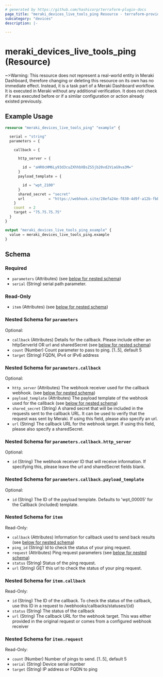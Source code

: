 ```yaml
---
# generated by https://github.com/hashicorp/terraform-plugin-docs
page_title: "meraki_devices_live_tools_ping Resource - terraform-provider-meraki"
subcategory: "devices"
description: |-
  
---
```


# meraki_devices_live_tools_ping (Resource)



~>Warning: This resource does not represent a real-world entity in Meraki Dashboard, therefore changing or deleting this resource on its own has no immediate effect. Instead, it is a task part of a Meraki Dashboard workflow. It is executed in Meraki without any additional verification. It does not check if it was executed before or if a similar configuration or action 
already existed previously.


## Example Usage

```terraform
resource "meraki_devices_live_tools_ping" "example" {

  serial = "string"
  parameters = {

    callback = {

      http_server = {

        id = "aHR0cHM6Ly93d3cuZXhhbXBsZS5jb20vd2ViaG9va3M="
      }
      payload_template = {

        id = "wpt_2100"
      }
      shared_secret = "secret"
      url           = "https://webhook.site/28efa24e-f830-4d9f-a12b-fbb9e5035031"
    }
    count  = 2
    target = "75.75.75.75"
  }
}

output "meraki_devices_live_tools_ping_example" {
  value = meraki_devices_live_tools_ping.example
}
```

<!-- schema generated by tfplugindocs -->
## Schema

### Required

- `parameters` (Attributes) (see [below for nested schema](#nestedatt--parameters))
- `serial` (String) serial path parameter.

### Read-Only

- `item` (Attributes) (see [below for nested schema](#nestedatt--item))

<a id="nestedatt--parameters"></a>
### Nested Schema for `parameters`

Optional:

- `callback` (Attributes) Details for the callback. Please include either an httpServerId OR url and sharedSecret (see [below for nested schema](#nestedatt--parameters--callback))
- `count` (Number) Count parameter to pass to ping. [1..5], default 5
- `target` (String) FQDN, IPv4 or IPv6 address

<a id="nestedatt--parameters--callback"></a>
### Nested Schema for `parameters.callback`

Optional:

- `http_server` (Attributes) The webhook receiver used for the callback webhook. (see [below for nested schema](#nestedatt--parameters--callback--http_server))
- `payload_template` (Attributes) The payload template of the webhook used for the callback (see [below for nested schema](#nestedatt--parameters--callback--payload_template))
- `shared_secret` (String) A shared secret that will be included in the requests sent to the callback URL. It can be used to verify that the request was sent by Meraki. If using this field, please also specify an url.
- `url` (String) The callback URL for the webhook target. If using this field, please also specify a sharedSecret.

<a id="nestedatt--parameters--callback--http_server"></a>
### Nested Schema for `parameters.callback.http_server`

Optional:

- `id` (String) The webhook receiver ID that will receive information. If specifying this, please leave the url and sharedSecret fields blank.


<a id="nestedatt--parameters--callback--payload_template"></a>
### Nested Schema for `parameters.callback.payload_template`

Optional:

- `id` (String) The ID of the payload template. Defaults to 'wpt_00005' for the Callback (included) template.




<a id="nestedatt--item"></a>
### Nested Schema for `item`

Read-Only:

- `callback` (Attributes) Information for callback used to send back results (see [below for nested schema](#nestedatt--item--callback))
- `ping_id` (String) Id to check the status of your ping request.
- `request` (Attributes) Ping request parameters (see [below for nested schema](#nestedatt--item--request))
- `status` (String) Status of the ping request.
- `url` (String) GET this url to check the status of your ping request.

<a id="nestedatt--item--callback"></a>
### Nested Schema for `item.callback`

Read-Only:

- `id` (String) The ID of the callback. To check the status of the callback, use this ID in a request to /webhooks/callbacks/statuses/{id}
- `status` (String) The status of the callback
- `url` (String) The callback URL for the webhook target. This was either provided in the original request or comes from a configured webhook receiver


<a id="nestedatt--item--request"></a>
### Nested Schema for `item.request`

Read-Only:

- `count` (Number) Number of pings to send. [1..5], default 5
- `serial` (String) Device serial number
- `target` (String) IP address or FQDN to ping
